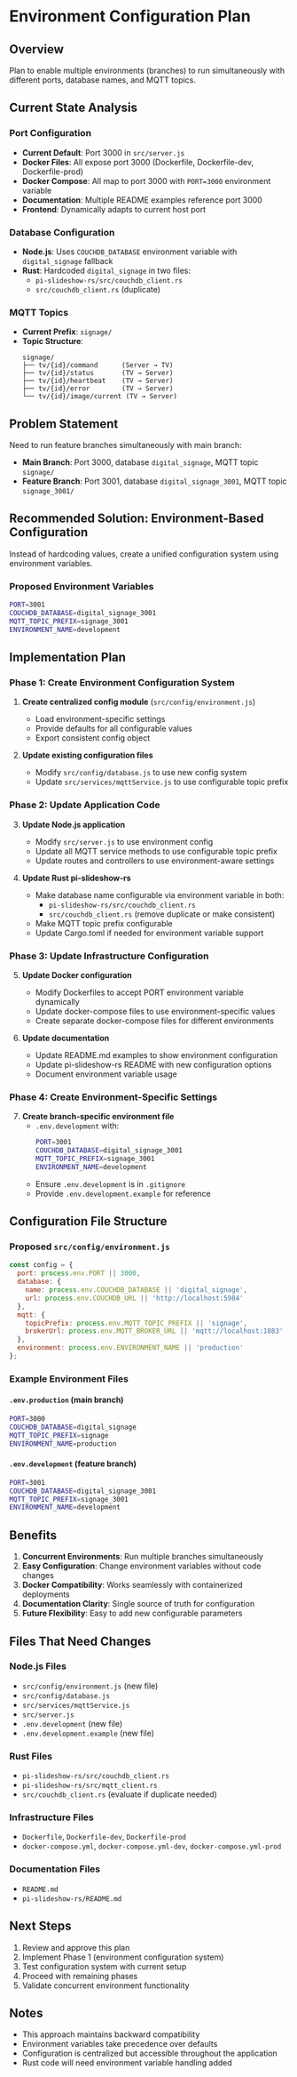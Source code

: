 # Environment Configuration Plan

## Overview
Plan to enable multiple environments (branches) to run simultaneously with different ports, database names, and MQTT topics.

## Current State Analysis

### Port Configuration
- **Current Default**: Port 3000 in `src/server.js`
- **Docker Files**: All expose port 3000 (Dockerfile, Dockerfile-dev, Dockerfile-prod)
- **Docker Compose**: All map to port 3000 with `PORT=3000` environment variable
- **Documentation**: Multiple README examples reference port 3000
- **Frontend**: Dynamically adapts to current host port

### Database Configuration
- **Node.js**: Uses `COUCHDB_DATABASE` environment variable with `digital_signage` fallback
- **Rust**: Hardcoded `digital_signage` in two files:
  - `pi-slideshow-rs/src/couchdb_client.rs`
  - `src/couchdb_client.rs` (duplicate)

### MQTT Topics
- **Current Prefix**: `signage/`
- **Topic Structure**:
  ```
  signage/
  ├── tv/{id}/command      (Server → TV)
  ├── tv/{id}/status       (TV → Server)
  ├── tv/{id}/heartbeat    (TV → Server)
  ├── tv/{id}/error        (TV → Server)
  └── tv/{id}/image/current (TV → Server)
  ```

## Problem Statement
Need to run feature branches simultaneously with main branch:
- **Main Branch**: Port 3000, database `digital_signage`, MQTT topic `signage/`
- **Feature Branch**: Port 3001, database `digital_signage_3001`, MQTT topic `signage_3001/`

## Recommended Solution: Environment-Based Configuration

Instead of hardcoding values, create a unified configuration system using environment variables.

### Proposed Environment Variables
```bash
PORT=3001
COUCHDB_DATABASE=digital_signage_3001
MQTT_TOPIC_PREFIX=signage_3001
ENVIRONMENT_NAME=development
```

## Implementation Plan

### Phase 1: Create Environment Configuration System

1. **Create centralized config module** (`src/config/environment.js`)
   - Load environment-specific settings
   - Provide defaults for all configurable values
   - Export consistent config object

2. **Update existing configuration files**
   - Modify `src/config/database.js` to use new config system
   - Update `src/services/mqttService.js` to use configurable topic prefix

### Phase 2: Update Application Code

3. **Update Node.js application**
   - Modify `src/server.js` to use environment config
   - Update all MQTT service methods to use configurable topic prefix
   - Update routes and controllers to use environment-aware settings

4. **Update Rust pi-slideshow-rs**
   - Make database name configurable via environment variable in both:
     - `pi-slideshow-rs/src/couchdb_client.rs`
     - `src/couchdb_client.rs` (remove duplicate or make consistent)
   - Make MQTT topic prefix configurable
   - Update Cargo.toml if needed for environment variable support

### Phase 3: Update Infrastructure Configuration

5. **Update Docker configuration**
   - Modify Dockerfiles to accept PORT environment variable dynamically
   - Update docker-compose files to use environment-specific values
   - Create separate docker-compose files for different environments

6. **Update documentation**
   - Update README.md examples to show environment configuration
   - Update pi-slideshow-rs README with new configuration options
   - Document environment variable usage

### Phase 4: Create Environment-Specific Settings

7. **Create branch-specific environment file**
   - `.env.development` with:
     ```bash
     PORT=3001
     COUCHDB_DATABASE=digital_signage_3001
     MQTT_TOPIC_PREFIX=signage_3001
     ENVIRONMENT_NAME=development
     ```
   - Ensure `.env.development` is in `.gitignore`
   - Provide `.env.development.example` for reference

## Configuration File Structure

### Proposed `src/config/environment.js`
```javascript
const config = {
  port: process.env.PORT || 3000,
  database: {
    name: process.env.COUCHDB_DATABASE || 'digital_signage',
    url: process.env.COUCHDB_URL || 'http://localhost:5984'
  },
  mqtt: {
    topicPrefix: process.env.MQTT_TOPIC_PREFIX || 'signage',
    brokerUrl: process.env.MQTT_BROKER_URL || 'mqtt://localhost:1883'
  },
  environment: process.env.ENVIRONMENT_NAME || 'production'
};
```

### Example Environment Files

#### `.env.production` (main branch)
```bash
PORT=3000
COUCHDB_DATABASE=digital_signage
MQTT_TOPIC_PREFIX=signage
ENVIRONMENT_NAME=production
```

#### `.env.development` (feature branch)
```bash
PORT=3001
COUCHDB_DATABASE=digital_signage_3001
MQTT_TOPIC_PREFIX=signage_3001
ENVIRONMENT_NAME=development
```

## Benefits

1. **Concurrent Environments**: Run multiple branches simultaneously
2. **Easy Configuration**: Change environment variables without code changes
3. **Docker Compatibility**: Works seamlessly with containerized deployments
4. **Documentation Clarity**: Single source of truth for configuration
5. **Future Flexibility**: Easy to add new configurable parameters

## Files That Need Changes

### Node.js Files
- `src/config/environment.js` (new file)
- `src/config/database.js`
- `src/services/mqttService.js`
- `src/server.js`
- `.env.development` (new file)
- `.env.development.example` (new file)

### Rust Files
- `pi-slideshow-rs/src/couchdb_client.rs`
- `pi-slideshow-rs/src/mqtt_client.rs`
- `src/couchdb_client.rs` (evaluate if duplicate needed)

### Infrastructure Files
- `Dockerfile`, `Dockerfile-dev`, `Dockerfile-prod`
- `docker-compose.yml`, `docker-compose.yml-dev`, `docker-compose.yml-prod`

### Documentation Files
- `README.md`
- `pi-slideshow-rs/README.md`

## Next Steps

1. Review and approve this plan
2. Implement Phase 1 (environment configuration system)
3. Test configuration system with current setup
4. Proceed with remaining phases
5. Validate concurrent environment functionality

## Notes

- This approach maintains backward compatibility
- Environment variables take precedence over defaults
- Configuration is centralized but accessible throughout the application
- Rust code will need environment variable handling added